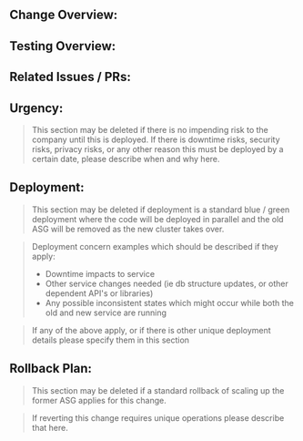 ## Change Overview:


## Testing Overview:


## Related Issues / PRs:


## Urgency:
> This section may be deleted if there is no impending risk to the company until this is deployed.  If there is downtime risks, security risks, privacy risks, or any other reason this must be deployed by a certain date, please describe when and why here.


## Deployment:
> This section may be deleted if deployment is a standard blue / green deployment where the code will be deployed in parallel and the old ASG will be removed as the new cluster takes over.

> Deployment concern examples which should be described if they apply:
> * Downtime impacts to service
> * Other service changes needed (ie db structure updates, or other dependent API's or libraries)
> * Any possible inconsistent states which might occur while both the old and new service are running

> If any of the above apply, or if there is other unique deployment details please specify them in this section

## Rollback Plan:
> This section may be deleted if a standard rollback of scaling up the former ASG applies for this change.

> If reverting this change requires unique operations please describe that here.

